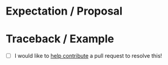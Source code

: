 <!-- Thanks for submitting an issue! Please describe the issue. -->

# Expectation / Proposal

# Traceback / Example

- [ ] I would like to [help contribute](https://discdiver.github.io/prefect-testing/#contributing) a pull request to resolve this!
